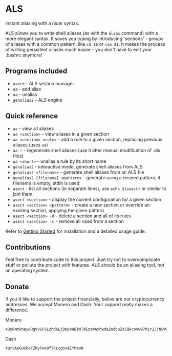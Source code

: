 # ALS
Instant aliasing with a nicer syntax.

ALS allows you to write shell aliases (as with the `alias` command) with a more elegant syntax.
It saves you typing by introducing 'sections' - groups of aliases with a common pattern, like `cd $$` or `vim $$`.
It makes the process of writing persistent aliases much easier - you don't have to edit your .bashrc anymore!

## Programs included
- `asect` - ALS section manager
- `aa` - add alias
- `ua` - unalias
- `genalias2` - ALS engine

## Quick reference
- `aa` - view all aliases
- `aa <section>` - view aliases in a given section
- `aa <section> <rule>` - add a rule to a given section, replacing previous aliases (uses `ua`)
- `aa !` - regenerate shell aliases (use it after manual modification of .als files)
- `ua <short>` - unalias a rule by its short name
- `genalias2` - interactive mode, generate shell aliases from ALS
- `genalias2 <filename>` - generate shell aliases from an ALS file
- `genalias2 [filename] <pattern>` - generate using a desired pattern; if filename is empty, stdin is used
- `asect` - list all sections (in separate lines), use `echo $(asect)` or similar to join them.
- `asect <section>` - display the current configuration for a given section
- `asect <section> <pattern>` - create a new section or override an existing section, applying the given pattern
- `asect <section> -d` - delete a section and all of its rules
- `asect <section> -c` - remove all rules from a section

Refer to [Getting Started](docs/getting-started.md) for installation and a detailed usage guide.

## Contributions
Feel free to contribute code to this project. Just try not to overcomplicate stuff or pollute the project with features.
ALS should be an aliasing tool, not an operating system.

## Donate
If you'd like to support the project financially, below are our cryptocurrency addresses. We accept Monero and Dash.
Your support really makes a difference.

Monero
```
43yRNtkneyoRgVVGF6Lzhd6LjBKpVHBiWTdEzsWAxhwdaZndbuZX5QkcoVwB7M1r2JjNSWyNSS8QzKkck9XPyE2K3SAZWvv
```

Dash
```
XurVAyGUGboFZRyPwo8f7RLcgGVAEYMswN
```
